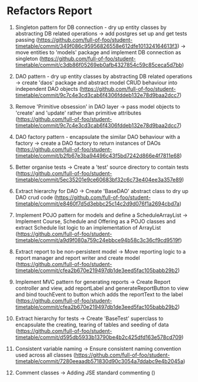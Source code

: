Refactors Report
=================

1. Singleton pattern for DB connection - dry up entity classes by abstracting DB related operations
   -> add postgres set up and get tests passing (https://github.com/full-of-foo/student-timetable/commit/349f086c95956826558e612dfe101324164613f3)
   -> move entities to 'models' package and implement DB connection as singleton (https://github.com/full-of-foo/student-timetable/commit/c3db86f05269eb0afb4327854c59c85ceca5d7bb)  
   
2. DAO pattern - dry up entity classes by abstracting DB related operations
   -> create 'daos' package and abstract model CRUD behaviour into independent DAO objects (https://github.com/full-of-foo/student-timetable/commit/9c7c4e3cd3cab6f4306fddeb132e78d9baa2dcc7)
   
3. Remove 'Primitive obsession' in DAO layer
   -> pass model objects to 'create' and 'update' rather than primitive attributes (https://github.com/full-of-foo/student-timetable/commit/9c7c4e3cd3cab6f4306fddeb132e78d9baa2dcc7)
   
4. DAO factory pattern - encapsulate the similar DAO behaviour with a factory
   -> create a DAO factory to return instances of DAOs (https://github.com/full-of-foo/student-timetable/commit/b2fb67e3ba94496c43f5bd7242d866e4f7811e68)
   
5. Better organise tests
   -> Create a 'test' source directory to contain tests (https://github.com/full-of-foo/student-timetable/commit/5ec35201e9ce60683bf32c6c73e404ee3a357e89)
   
6. Extract hierarchy for DAO
   -> Create 'BaseDAO' abstract class to dry up DAO crud code (https://github.com/full-of-foo/student-timetable/commit/e8460f7d5d3ebbc25c14c2d9d076f1a2694cbd7a)
   
7. Implement POJO pattern for models and define a ScheduleArrayList
   -> Implement Course, Schedule and Offering as a POJO classes and extract Schedule list logic to an implementation of ArrayList (https://github.com/full-of-foo/student-timetable/commit/a9d9f080a759c24ebbce94b58c3c36cf9cd9519f)
   
8. Extract report to be non-persistent model
  -> Move reporting logic to a report manager and report writer and create model (https://github.com/full-of-foo/student-timetable/commit/cfea2b670e219497db1de3eed5fac105babb29b2)
  
9. Implement MVC pattern for generating reports
  -> Create Report controller and view, add reportLabel and generateReportButton to view and bind touchEvent to button which adds the reportText to the label 
  (https://github.com/full-of-foo/student-timetable/commit/cfea2b670e219497db1de3eed5fac105babb29b2)
  
10. Extract hierarchy for tests
  -> Create 'BaseTest' superclass to encapsulate the creating, tearing of tables and seeding of data (https://github.com/full-of-foo/student-timetable/commit/d595db5933b13790be4b2c425dfd163e578cd709)
  
11. Consistent variable naming
  -> Ensure consistent naming convention used across all classes (https://github.com/full-of-foo/student-timetable/commit/7280eeaadb571830d90c3054a7ddabc9e4b2045a)
  
12. Comment classes
  -> Adding JSE standard commenting ()
